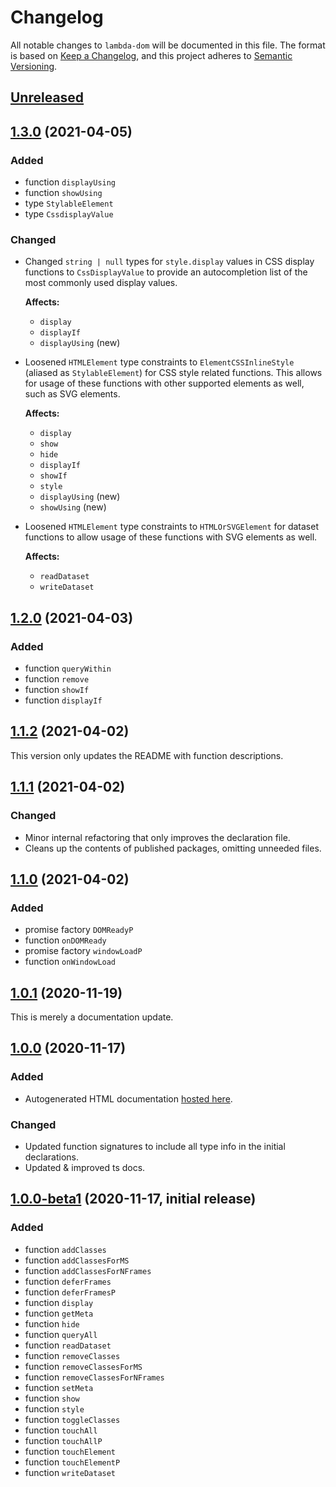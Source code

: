 # Changelog

All notable changes to `lambda-dom` will be documented in this file. The format is based on [Keep a Changelog](https://keepachangelog.com/en/1.0.0/),
and this project adheres to [Semantic Versioning](https://semver.org/spec/v2.0.0.html).

## [Unreleased]

## [1.3.0] (2021-04-05)

### Added

- function `displayUsing`
- function `showUsing`
- type `StylableElement`
- type `CssdisplayValue`
  
### Changed

- Changed `string | null` types for `style.display` values in CSS display functions to `CssDisplayValue` to
  provide an autocompletion list of the most commonly used display values.
  
  **Affects:**
  - `display`
  - `displayIf`
  - `displayUsing` (new)
    
  
- Loosened `HTMLElement` type constraints to `ElementCSSInlineStyle` (aliased as `StylableElement`) for 
  CSS style related functions. This allows for usage of these functions with other supported elements as well, 
  such as SVG elements.
  
  **Affects:**
  - `display`
  - `show`
  - `hide`
  - `displayIf`
  - `showIf`
  - `style`
  - `displayUsing` (new)
  - `showUsing` (new)


- Loosened `HTMLElement` type constraints to `HTMLOrSVGElement` for dataset functions to allow usage of these
  functions with SVG elements as well.
  
  **Affects:**
  - `readDataset`
  - `writeDataset`

## [1.2.0] (2021-04-03)

### Added

- function `queryWithin`
- function `remove`
- function `showIf`
- function `displayIf`

## [1.1.2] (2021-04-02)

This version only updates the README with function descriptions.

## [1.1.1] (2021-04-02)

### Changed

- Minor internal refactoring that only improves the declaration file.
- Cleans up the contents of published packages, omitting unneeded files.

## [1.1.0] (2021-04-02)

### Added

- promise factory `DOMReadyP`
- function `onDOMReady`
- promise factory `windowLoadP`
- function `onWindowLoad`

## [1.0.1] (2020-11-19)

This is merely a documentation update.

## [1.0.0] (2020-11-17)

### Added

- Autogenerated HTML documentation [hosted here][docs].

### Changed

- Updated function signatures to include all type info in the initial declarations.
- Updated & improved ts docs.

## [1.0.0-beta1] (2020-11-17, initial release)

### Added

- function `addClasses`
- function `addClassesForMS`
- function `addClassesForNFrames`
- function `deferFrames`
- function `deferFramesP`
- function `display`
- function `getMeta`
- function `hide`
- function `queryAll`
- function `readDataset`
- function `removeClasses`
- function `removeClassesForMS`
- function `removeClassesForNFrames`
- function `setMeta`
- function `show`
- function `style`
- function `toggleClasses`
- function `touchAll`
- function `touchAllP`
- function `touchElement`
- function `touchElementP`
- function `writeDataset`


[docs]: https://jjwesterkamp.github.io/lambda-dom/

[Unreleased]: https://github.com/JJWesterkamp/lambda-dom/compare/v1.3.0...HEAD
[1.3.0]: https://github.com/JJWesterkamp/lambda-dom/compare/v1.2.0...v1.3.0
[1.2.0]: https://github.com/JJWesterkamp/lambda-dom/compare/v1.1.2...v1.2.0
[1.1.2]: https://github.com/JJWesterkamp/lambda-dom/compare/v1.1.1...v1.1.2
[1.1.1]: https://github.com/JJWesterkamp/lambda-dom/compare/v1.1.0...v1.1.1
[1.1.0]: https://github.com/JJWesterkamp/lambda-dom/compare/v1.0.1...v1.1.0
[1.0.1]: https://github.com/JJWesterkamp/lambda-dom/compare/v1.0.0...v1.0.1
[1.0.0]: https://github.com/JJWesterkamp/lambda-dom/compare/v1.0.0-beta1...v1.0.0
[1.0.0-beta1]: https://github.com/JJWesterkamp/lambda-dom/tree/v1.0.0-beta1
